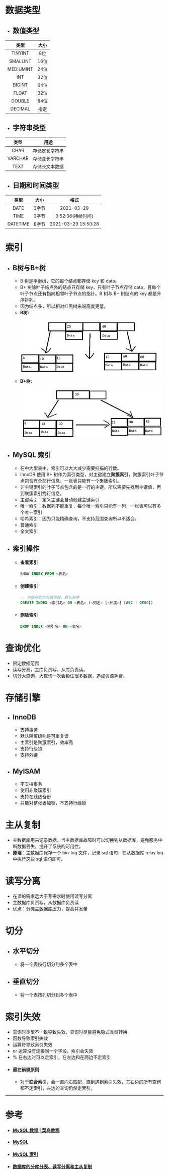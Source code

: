 # 数据类型
- ## 数值类型
| 类型 | 大小 |
| :----: | :----: |
| TINYINT | 8位 |
| SMALLINT | 16位 |
| MEDIUMINT	 | 24位 |
| INT | 32位 |
| BIGINT | 64位 |
| FLOAT | 32位 |
| DOUBLE | 64位 |
| DECIMAL | 指定 |
- ## 字符串类型
| 类型 | 用途 |
| :----: | :----: |
| CHAR | 存储定长字符串 |
| VARCHAR | 存储变长字符串 |
| TEXT | 存储长文本数据 |
- ## 日期和时间类型
| 类型 | 大小 | 格式 |
| :----: | :----: | :----: |
| DATE | 3字节 | 2021-03-29 |
| TIME | 3字节 | 3:52:36(持续时间) |
| DATETIME | 8字节 | 2021-03-29 15:50:28 |
# 索引
- ## B树与B+树
  - B 树是平衡树，它的每个结点都存储 key 和 data。
  - B+ 树除叶子结点外的结点只存储 key，只有叶子节点存储 data，且每个叶子节点还有指向相邻叶子节点的指针。B 树与 B+ 树结点的 key 都是升序排列。
  - 因为结点多，所以相对红黑树来说高度更低。
  - **B树:** ![](B树.png)
  - **B+树:** ![](B+树.png)
- ## MySQL 索引
  - 在中大型表中，索引可以大大减少需要扫描的行数。
  - InnoDB 使用 B+ 树作为索引类型，对主键建立**聚簇索引**，聚簇索引叶子节点包含有全部行信息，一张表只能有一个聚簇索引。
  - 非主键索引的叶子节点包含的是一行的主键，所以需要先找到主键值，再到聚簇索引找行信息。
  - 主键索引：定义主键会自动创建主键索引
  - 唯一索引：数据列不能重复，每个唯一索引只能有一列，一张表可以有多个唯一索引
  - 哈希索引：因为只能精确查询，不支持范围查询所以不适合。
  - 普通索引
  - 全文索引
- ## 索引操作
  - #### 查看索引
    ```sql
    SHOW INDEX FROM <表名>
    ```
  - #### 创建索引
    ```sql
    -- 方括号的为可选字段，默认升序
    CREATE INDEX <索引名> ON <表名> (<列名> [<长度>] [ASC | DESC])
    ```
  - #### 删除索引
    ```sql
    DROP INDEX <索引名> ON <表名>
    ```
# 查询优化
- 限定数据范围
- 读写分离，主库负责写，从库负责读。
- 切分大查询，大查询一次会锁住很多数据，造成资源耗费。
# 存储引擎
- ## InnoDB
  - 支持事务
  - 默认隔离级别是可重复读
  - 主索引是聚簇索引，效率高
  - 支持行级锁
  - 支持外键
- ## MyISAM
  - 不支持事务
  - 使用非聚簇索引
  - 支持在线热备份
  - 只能对整张表加锁，不支持行级锁
# 主从复制
- 主数据库用来记录数据，当主数据库故障时可以切换到从数据库，避免服务中断数据丢失，提升了系统的可用性。
- **原理**：主数据库保存一个 bin-log 文件，记录 sql 语句，在从数据库 relay log 中执行这些 sql 语句即可。
# 读写分离
- 在读的需求远大于写需求时使用读写分离
- 主数据库负责写，从数据库负责读
- 优点：分摊主数据库压力，提高并发量
# 切分
- ## 水平切分
  - 将一个表按行切分到多个表中
- ## 垂直切分
  - 将一个表按列切分到多个表中
# 索引失效
- 查询时类型不一致导致失效，查询时尽量避免隐式类型转换
- 函数导致索引失效
- 运算符导致索引失效
- or 运算没有连接同一个字段，索引会失效
- % 在右边时可以走索引，在左边和在两边不走索引
- #### 最左前缀原则
  - 对于**联合索引**，会一直向右匹配，直到遇到索引失效，其右边的所有查询都不走索引，左边的查询仍然走索引。
***
# 参考
- #### [MySQL 教程 | 菜鸟教程](https://www.runoob.com/mysql/mysql-tutorial.html)
- #### [MySQL](https://github.com/CyC2018/CS-Notes/blob/master/notes/MySQL.md)
- #### [MySQL 索引](http://c.biancheng.net/view/7890.html)
- #### [数据库的分库分表、读写分离和主从复制](https://www.jianshu.com/p/386db6246525)